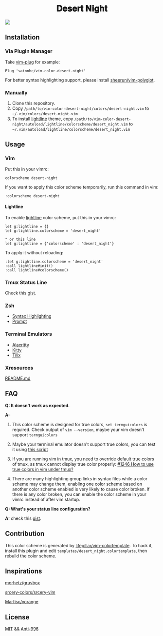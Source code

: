 <h1 align="center">
𝐃𝐞𝐬𝐞𝐫𝐭 𝐍𝐢𝐠𝐡𝐭
</h1>

![](https://user-images.githubusercontent.com/37491630/60248245-be3fdb00-98b1-11e9-8619-680d8fa086be.png)

## Installation

### Via Plugin Manager

Take [vim-plug](https://github.com/junegunn/vim-plug) for example:

```vim
Plug 'sainnhe/vim-color-desert-night'
```

For better syntax highlighting support, please install [sheerun/vim-polyglot](https://github.com/sheerun/vim-polyglot).

### Manually

1. Clone this repository.
2. Copy `/path/to/vim-color-desert-night/colors/desert-night.vim` to `~/.vim/colors/desert-night.vim`
3. To install [lightline](https://github.com/itchyny/lightline.vim) theme, copy `/path/to/vim-color-desert-night/autoload/lightline/colorscheme/desert_night.vim` to `~/.vim/autoload/lightline/colorscheme/desert_night.vim`

## Usage

### Vim

Put this in your vimrc:

```vim
colorscheme desert-night
```

If you want to apply this color scheme temporarily, run this command in vim:

```vim
:colorscheme desert-night
```

#### Lightline

To enable [lightline](https://github.com/itchyny/lightline.vim) color scheme, put this in your vimrc:

```vim
let g:lightline = {}
let g:lightline.colorscheme = 'desert_night'

" or this line
let g:lightline = {'colorscheme' : 'desert_night'}
```

To apply it without reloading:

```vim
:let g:lightline.colorscheme = 'desert_night'
:call lightline#init()
:call lightline#colorscheme()
```

### Tmux Status Line

Check this [gist](https://gist.github.com/sainnhe/b8240bc047313fd6185bb8052df5a8fb).

### Zsh

- [Syntax Highlighting](https://github.com/sainnhe/vim-color-desert-night/tree/master/zsh#syntax-highlighting)
- [Prompt](https://github.com/sainnhe/vim-color-desert-night/tree/master/zsh#prompt)

### Terminal Emulators

- [Alacritty](./alacritty/README.md)
- [Kitty](./kitty/README.md)
- [Tilix](./tilix/README.md)

### Xresources

[README.md](./xresources/README.md)

## FAQ

**Q: It doesn't work as expected.**

**A:**

1. This color scheme is designed for true colors, `set termguicolors` is required. Check output of `vim --version`, maybe your vim doesn't support `termguicolors`

2. Maybe your terminal emulator doesn't support true colors, you can test it using [this script](https://unix.stackexchange.com/questions/404414/print-true-color-24-bit-test-pattern)

3. If you are running vim in tmux, you need to override default true colors of tmux, as tmux cannot display true color properly: [#1246 How to use true colors in vim under tmux?](https://github.com/tmux/tmux/issues/1246)

4. There are many highlighting group links in syntax files while a color scheme may change them, enabling one color scheme based on another color scheme enabled is very likely to cause color broken. If there is any color broken, you can enable the color scheme in your vimrc instead of after vim startup.

**Q: What's your status line configuration?**

**A:** check this [gist](https://gist.github.com/sainnhe/b8240bc047313fd6185bb8052df5a8fb).

## Contribution

This color scheme is generated by [lifepillar/vim-colortemplate](https://github.com/lifepillar/vim-colortemplate). To hack it, install this plugin and edit `templates/desert_night.colortemplate`, then rebuild the color scheme.

## Inspirations

[morhetz/gruvbox](https://github.com/morhetz/gruvbox)

[srcery-colors/srcery-vim](https://github.com/srcery-colors/srcery-vim)

[Marfisc/vorange](https://github.com/Marfisc/vorange)

## License

[MIT](./LICENSE) && [Anti-996](./Anti-996-LICENSE)
